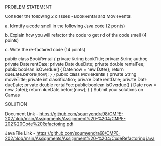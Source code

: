 PROBLEM STATEMENT 

Consider the following 2 classes - BookRental and MovieRental.

a. Identify a code smell in the following Java code (2 points)

b. Explain how you will refactor the code to get rid of the code smell (4 points)

c. Write the re-factored code (14 points)

public class BookRental {
   private String bookTitle;
   private String author;
   private Date rentDate;
   private Date dueDate;
   private double rentalFee;
   public boolean isOverdue() {
       Date now = new Date();
       return dueDate.before(now); 
   }
}
public class MovieRental {
   private String movieTitle;
   private int classification;
   private Date rentDate;
   private Date dueDate;
   private double rentalFee;
   public boolean isOverdue() {
       Date now = new Date();
       return dueDate.before(now); 
   } 
}
Submit your solutions on Canvas


SOLUTION

Document Link - https://github.com/soumyendra98/CMPE-202/blob/main/Assignments/Assignment%20-%204/CMPE-202%20Code%20Refactoring.pdf

Java File Link - https://github.com/soumyendra98/CMPE-202/blob/main/Assignments/Assignment%20-%204/CodeRefactoring.java
